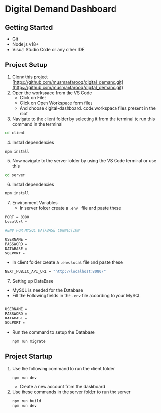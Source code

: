 # Digital Demand Dashboard
## Getting Started
* Git
* Node js v18+
* Visual Studio Code or any other IDE

## Project Setup
1. Clone this project [https://github.com/musmanfarooq/digital_demand.git](https://github.com/musmanfarooq/digital_demand.git)
2. Open the workspace from the VS Code
   * Click on Files
   * Click on Open Workspace form files
   * And choose digital-dashboard. code.workspace files present in the root
3. Navigate to the client folder by selecting it from the terminal to run this command in the terminal
  ```bash
  cd client
  ```
4. Install dependencies
  ```bash
  npm install 
  ```
5. Now navigate to the server folder by using the VS Code terminal or use this 
  ```bash
  cd server
  ```
6. Install dependencies
  ```bash
  npm install 
  ```
7. Environment Variables
   * In server folder create a ```.env ``` file and paste these
  ```bash
  PORT = 8080 
  LocalUrl = 

  #ENV FOR MYSQL DATABASE CONNECTION

  USERNAME = 
  PASSWORD = 
  DATABASE = 
  SQLPORT = 

  ```
 * In client folder create a ```.env.local``` file and paste these 
  ```bash
  NEXT_PUBLIC_API_URL = "http://localhost:8080/"

  ```

7. Setting up DataBase
  * MySQL is needed for the Database
  * Fill the Following fields in the ```.env``` file according to your MySQL
  ```bash

  USERNAME = 
  PASSWORD = 
  DATABASE = 
  SQLPORT = 

  ```
  * Run the command to setup the Database
    ```bash
    npm run migrate
    ```
## Project Startup
1. Use the following command to run the client folder
   ```bash
   npm run dev
   ```
   * Create a new account from the dashboard
2. Use these commands in the server folder to run the server
   ```bash
   npm run build
   npm run dev
   ```
